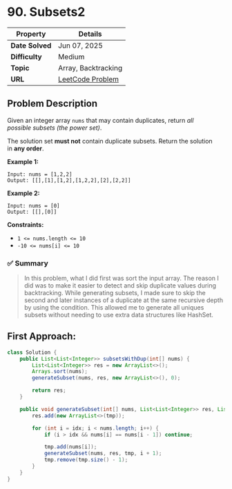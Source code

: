# 90. Subsets2

| Property | Details |
|----------|--------|
| **Date Solved** | Jun 07, 2025 |
| **Difficulty** | Medium |
| **Topic** | Array, Backtracking |
| **URL** | [LeetCode Problem](https://leetcode.com/problems/subsets-ii/description/) |

## Problem Description 
Given an integer array `nums` that may contain duplicates, return *all possible* *subsets (the power set)*.

The solution set **must not** contain duplicate subsets. Return the solution in **any order**.

**Example 1:**

```
Input: nums = [1,2,2]
Output: [[],[1],[1,2],[1,2,2],[2],[2,2]]
```

**Example 2:**

```
Input: nums = [0]
Output: [[],[0]]
```

**Constraints:**

- `1 <= nums.length <= 10`
- `-10 <= nums[i] <= 10`

### ✅ Summary

> In this problem, what I did first was sort the input array. The reason I did was to make it easier to detect and skip duplicate values during backtracking. While generating subsets, I made sure to skip the second and later instances of a duplicate at the same recursive depth by using the condition. This allowed me to generate all uniques subsets without needing to use extra data structures like HashSet.
> 

## First Approach:

```java
class Solution {
    public List<List<Integer>> subsetsWithDup(int[] nums) {
        List<List<Integer>> res = new ArrayList<>();
        Arrays.sort(nums);
        generateSubset(nums, res, new ArrayList<>(), 0);

        return res;
    }

    public void generateSubset(int[] nums, List<List<Integer>> res, List<Integer> tmp, int idx) {
        res.add(new ArrayList<>(tmp));

        for (int i = idx; i < nums.length; i++) {
            if (i > idx && nums[i] == nums[i - 1]) continue;

            tmp.add(nums[i]);
            generateSubset(nums, res, tmp, i + 1);
            tmp.remove(tmp.size() - 1);
        }
    }
}
```
